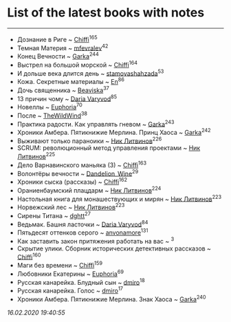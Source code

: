 # List of the latest books with notes
---

* Дознание в Риге ~ [Chiffi](users/105/105831994080785626680-google)<sup>165</sup>
* Темная Материя ~ [mfevralev](users/140/140966150-vkontakte)<sup>42</sup>
* Конец Вечности ~ [Garka](users/115/115753719718250012620-google)<sup>244</sup>
* Выстрел на большой морской ~ [Chiffi](users/105/105831994080785626680-google)<sup>164</sup>
* И дольше века длится день ~ [stamovashahzada](users/310/310646815-vkontakte)<sup>53</sup>
* Кожа. Секретные материалы ~ [En](users/333/333646551-vkontakte)<sup>86</sup>
* Дочь священника ~ [Beaviska](users/102/10202544960024508-facebook)<sup>37</sup>
* 13 причин чому ~ [Daria Varyvod](users/829/829893410524253-facebook)<sup>85</sup>
* Новеллы ~ [Euphoria](users/106/106304994652616315178-google)<sup>70</sup>
* После ~ [TheWildWind](users/262/262062207519652-facebook)<sup>38</sup>
* Практика радости. Как управлять гневом ~ [Garka](users/115/115753719718250012620-google)<sup>243</sup>
* Хроники Амбера. Пятикнижие Мерлина. Принц Хаоса ~ [Garka](users/115/115753719718250012620-google)<sup>242</sup>
* Выживают только параноики ~ [Ник Литвинов](users/241/241974816-vkontakte)<sup>226</sup>
* SCRUM: революционный метод управления проектами ~ [Ник Литвинов](users/241/241974816-vkontakte)<sup>225</sup>
* Дело Варнавинского маньяка (3) ~ [Chiffi](users/105/105831994080785626680-google)<sup>163</sup>
* Волонтёры вечности ~ [Dandelion_Wine](users/586/58602788-vkontakte)<sup>29</sup>
* Хроники сыска (рассказы) ~ [Chiffi](users/105/105831994080785626680-google)<sup>162</sup>
* Ораниенбаумский плацдарм ~ [Ник Литвинов](users/241/241974816-vkontakte)<sup>224</sup>
* Настольная книга для монашествующих и мирян ~ [Ник Литвинов](users/241/241974816-vkontakte)<sup>223</sup>
* Норвежский лес ~ [Ник Литвинов](users/241/241974816-vkontakte)<sup>223</sup>
* Сирены Титана ~ [dghtt](users/233/233860015-vkontakte)<sup>27</sup>
* Ведьмак. Башня ласточки ~ [Daria Varyvod](users/829/829893410524253-facebook)<sup>84</sup>
* Пятьдесят оттенков серого ~ [anvonamore](users/595/5957175-vkontakte)<sup>131</sup>
* Как заставить закон притяжения работать на вас ~ [](users/153/1537586159620888-facebook)<sup>3</sup>
* Скрытие улики. Сборник исторических детективных рассказов ~ [Chiffi](users/105/105831994080785626680-google)<sup>160</sup>
* Маги без времени ~ [Chiffi](users/105/105831994080785626680-google)<sup>159</sup>
* Любовники Екатерины ~ [Euphoria](users/106/106304994652616315178-google)<sup>69</sup>
* Русская канарейка. Блудный сын ~ [dmiro](users/571/5714115-vkontakte)<sup>18</sup>
* Русская канарейка. Голос ~ [dmiro](users/571/5714115-vkontakte)<sup>17</sup>
* Хроники Амбера. Пятикнижие Мерлина. Знак Хаоса ~ [Garka](users/115/115753719718250012620-google)<sup>240</sup>


_16.02.2020 19:40:55_
